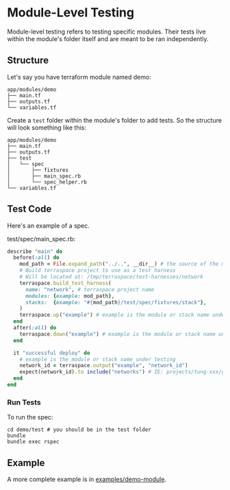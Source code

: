# Module-Level Testing

Module-level testing refers to testing specific modules. Their tests live within the module's folder itself and are meant to be ran independently.

## Structure

Let's say you have terraform module named demo:

    app/modules/demo
    ├── main.tf
    ├── outputs.tf
    └── variables.tf

Create a `test` folder within the module's folder to add tests. So the structure will look something like this:

    app/modules/demo
    ├── main.tf
    ├── outputs.tf
    ├── test
    │   └── spec
    │       ├── fixtures
    │       ├── main_spec.rb
    │       └── spec_helper.rb
    └── variables.tf

## Test Code

Here's an example of a spec.

test/spec/main_spec.rb:

```ruby
describe "main" do
  before(:all) do
    mod_path = File.expand_path("../..", __dir__) # the source of the module under testing is 2 levels up
    # Build terraspace project to use as a test harness
    # Will be located at: /tmp/terraspace/test-harnesses/network
    terraspace.build_test_harness(
      name: "network", # terraspace project name
      modules: {example: mod_path},
      stacks:  {example: "#{mod_path}/test/spec/fixtures/stack"},
    )
    terraspace.up("example") # example is the module or stack name under testing
  end
  after(:all) do
    terraspace.down("example") # example is the module or stack name under testing
  end

  it "successful deploy" do
    # example is the module or stack name under testing
    network_id = terraspace.output("example", "network_id")
    expect(network_id).to include("networks") # IE: projects/tung-xxx/global/networks/ladybug
  end
end
```

### Run Tests

To run the spec:

    cd demo/test # you should be in the test folder
    bundle
    bundle exec rspec

## Example

A more complete example is in [examples/demo-module](examples/demo-module).

